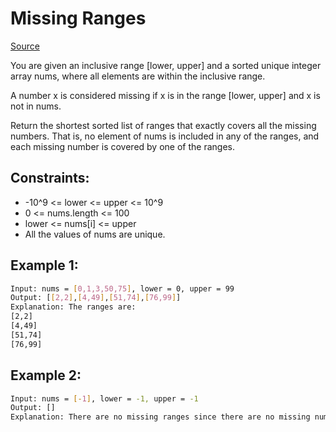 # Missing Ranges
[Source](https://leetcode.com/problems/missing-ranges/)

You are given an inclusive range [lower, upper] and a sorted unique integer array nums, where all elements are within the inclusive range.

A number x is considered missing if x is in the range [lower, upper] and x is not in nums.

Return the shortest sorted list of ranges that exactly covers all the missing numbers. That is, no element of nums is included in any of the ranges, and each missing number is covered by one of the ranges.

## Constraints:

 - -10^9 <= lower <= upper <= 10^9
 - 0 <= nums.length <= 100
 - lower <= nums[i] <= upper
 - All the values of nums are unique.

## Example 1:
```sh
Input: nums = [0,1,3,50,75], lower = 0, upper = 99
Output: [[2,2],[4,49],[51,74],[76,99]]
Explanation: The ranges are:
[2,2]
[4,49]
[51,74]
[76,99]
```

## Example 2:
```sh
Input: nums = [-1], lower = -1, upper = -1
Output: []
Explanation: There are no missing ranges since there are no missing numbers.
```
